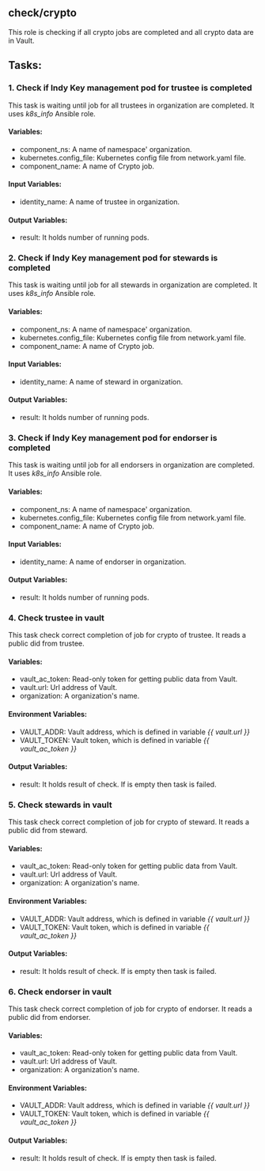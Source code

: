 ## check/crypto
This role is checking if all crypto jobs are completed and all crypto data are in Vault.

## Tasks:
### 1. Check if Indy Key management pod for trustee is completed
This task is waiting until job for all trustees in organization are completed.
It uses *k8s_info* Ansible role.

#### Variables:
 - component_ns: A name of namespace' organization.
 - kubernetes.config_file: Kubernetes config file from network.yaml file.
 - component_name: A name of Crypto job.
 
#### Input Variables:
 - identity_name: A name of trustee in organization.
 
#### Output Variables:
 - result: It holds number of running pods.

### 2. Check if Indy Key management pod for stewards is completed
This task is waiting until job for all stewards in organization are completed.
It uses *k8s_info* Ansible role.

#### Variables:
 - component_ns: A name of namespace' organization.
 - kubernetes.config_file: Kubernetes config file from network.yaml file.
 - component_name: A name of Crypto job.
 
#### Input Variables:
 - identity_name: A name of steward in organization.
 
#### Output Variables:
 - result: It holds number of running pods.

### 3. Check if Indy Key management pod for endorser is completed
This task is waiting until job for all endorsers in organization are completed.
It uses *k8s_info* Ansible role.

#### Variables:
 - component_ns: A name of namespace' organization.
 - kubernetes.config_file: Kubernetes config file from network.yaml file.
 - component_name: A name of Crypto job.
 
#### Input Variables:
 - identity_name: A name of endorser in organization.
 
#### Output Variables:
 - result: It holds number of running pods.

### 4. Check trustee in vault
This task check correct completion of job for crypto of trustee.
It reads a public did from trustee.

#### Variables:
 - vault_ac_token: Read-only token for getting public data from Vault.
 - vault.url: Url address of Vault.
 - organization: A organization's name.

#### Environment Variables:
 - VAULT_ADDR: Vault address, which is defined in variable *{{ vault.url }}*
 - VAULT_TOKEN: Vault token, which is defined in variable *{{ vault_ac_token }}*
 
#### Output Variables:
 - result: It holds result of check. If is empty then task is failed.

### 5. Check stewards in vault
This task check correct completion of job for crypto of steward.
It reads a public did from steward.

#### Variables:
 - vault_ac_token: Read-only token for getting public data from Vault.
 - vault.url: Url address of Vault.
 - organization: A organization's name.

#### Environment Variables:
 - VAULT_ADDR: Vault address, which is defined in variable *{{ vault.url }}*
 - VAULT_TOKEN: Vault token, which is defined in variable *{{ vault_ac_token }}*
 
#### Output Variables:
 - result: It holds result of check. If is empty then task is failed.

### 6. Check endorser in vault
This task check correct completion of job for crypto of endorser.
It reads a public did from endorser.

#### Variables:
 - vault_ac_token: Read-only token for getting public data from Vault.
 - vault.url: Url address of Vault.
 - organization: A organization's name.

#### Environment Variables:
 - VAULT_ADDR: Vault address, which is defined in variable *{{ vault.url }}*
 - VAULT_TOKEN: Vault token, which is defined in variable *{{ vault_ac_token }}*
 
#### Output Variables:
 - result: It holds result of check. If is empty then task is failed.
